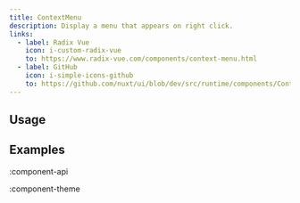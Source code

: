 ```yaml
---
title: ContextMenu
description: Display a menu that appears on right click.
links:
  - label: Radix Vue
    icon: i-custom-radix-vue
    to: https://www.radix-vue.com/components/context-menu.html
  - label: GitHub
    icon: i-simple-icons-github
    to: https://github.com/nuxt/ui/blob/dev/src/runtime/components/ContextMenu.vue
---
```


## Usage

## Examples

:component-api

:component-theme
